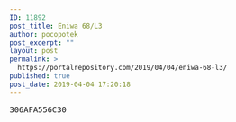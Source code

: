 ```yaml
---
ID: 11892
post_title: Eniwa 68/L3
author: pocopotek
post_excerpt: ""
layout: post
permalink: >
  https://portalrepository.com/2019/04/04/eniwa-68-l3/
published: true
post_date: 2019-04-04 17:20:18
---
```

<pre>306AFA556C30</pre>